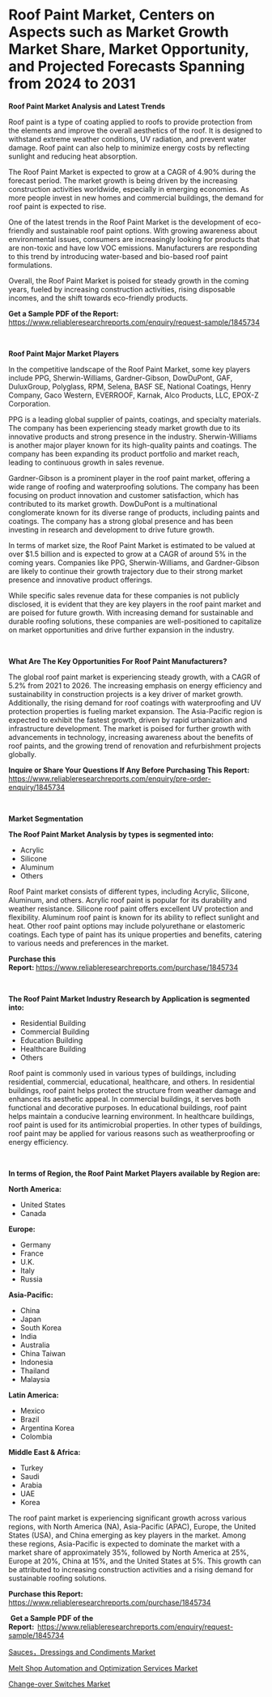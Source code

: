 <p><h1>Roof Paint Market, Centers on Aspects such as Market Growth Market Share, Market Opportunity, and Projected Forecasts Spanning from 2024 to 2031</h1></p><p><strong>Roof Paint Market Analysis and Latest Trends</strong></p>
<p><p>Roof paint is a type of coating applied to roofs to provide protection from the elements and improve the overall aesthetics of the roof. It is designed to withstand extreme weather conditions, UV radiation, and prevent water damage. Roof paint can also help to minimize energy costs by reflecting sunlight and reducing heat absorption.</p><p>The Roof Paint Market is expected to grow at a CAGR of 4.90% during the forecast period. The market growth is being driven by the increasing construction activities worldwide, especially in emerging economies. As more people invest in new homes and commercial buildings, the demand for roof paint is expected to rise.</p><p>One of the latest trends in the Roof Paint Market is the development of eco-friendly and sustainable roof paint options. With growing awareness about environmental issues, consumers are increasingly looking for products that are non-toxic and have low VOC emissions. Manufacturers are responding to this trend by introducing water-based and bio-based roof paint formulations.</p><p>Overall, the Roof Paint Market is poised for steady growth in the coming years, fueled by increasing construction activities, rising disposable incomes, and the shift towards eco-friendly products.</p></p>
<p><strong>Get a Sample PDF of the Report:&nbsp;</strong> <a href="https://www.reliableresearchreports.com/enquiry/request-sample/1845734">https://www.reliableresearchreports.com/enquiry/request-sample/1845734</a></p>
<p>&nbsp;</p>
<p><strong>Roof Paint Major Market Players</strong></p>
<p><p>In the competitive landscape of the Roof Paint Market, some key players include PPG, Sherwin-Williams, Gardner-Gibson, DowDuPont, GAF, DuluxGroup, Polyglass, RPM, Selena, BASF SE, National Coatings, Henry Company, Gaco Western, EVERROOF, Karnak, Alco Products, LLC, EPOX-Z Corporation.</p><p>PPG is a leading global supplier of paints, coatings, and specialty materials. The company has been experiencing steady market growth due to its innovative products and strong presence in the industry. Sherwin-Williams is another major player known for its high-quality paints and coatings. The company has been expanding its product portfolio and market reach, leading to continuous growth in sales revenue.</p><p>Gardner-Gibson is a prominent player in the roof paint market, offering a wide range of roofing and waterproofing solutions. The company has been focusing on product innovation and customer satisfaction, which has contributed to its market growth. DowDuPont is a multinational conglomerate known for its diverse range of products, including paints and coatings. The company has a strong global presence and has been investing in research and development to drive future growth.</p><p>In terms of market size, the Roof Paint Market is estimated to be valued at over $1.5 billion and is expected to grow at a CAGR of around 5% in the coming years. Companies like PPG, Sherwin-Williams, and Gardner-Gibson are likely to continue their growth trajectory due to their strong market presence and innovative product offerings.</p><p>While specific sales revenue data for these companies is not publicly disclosed, it is evident that they are key players in the roof paint market and are poised for future growth. With increasing demand for sustainable and durable roofing solutions, these companies are well-positioned to capitalize on market opportunities and drive further expansion in the industry.</p></p>
<p>&nbsp;</p>
<p><strong>What Are The Key Opportunities For Roof Paint Manufacturers?</strong></p>
<p><p>The global roof paint market is experiencing steady growth, with a CAGR of 5.2% from 2021 to 2026. The increasing emphasis on energy efficiency and sustainability in construction projects is a key driver of market growth. Additionally, the rising demand for roof coatings with waterproofing and UV protection properties is fueling market expansion. The Asia-Pacific region is expected to exhibit the fastest growth, driven by rapid urbanization and infrastructure development. The market is poised for further growth with advancements in technology, increasing awareness about the benefits of roof paints, and the growing trend of renovation and refurbishment projects globally.</p></p>
<p><strong>Inquire or Share Your Questions If Any Before Purchasing This Report:</strong> <a href="https://www.reliableresearchreports.com/enquiry/pre-order-enquiry/1845734">https://www.reliableresearchreports.com/enquiry/pre-order-enquiry/1845734</a></p>
<p>&nbsp;</p>
<p><strong>Market Segmentation</strong></p>
<p><strong>The Roof Paint Market Analysis by types is segmented into:</strong></p>
<p><ul><li>Acrylic</li><li>Silicone</li><li>Aluminum</li><li>Others</li></ul></p>
<p><p>Roof Paint market consists of different types, including Acrylic, Silicone, Aluminum, and others. Acrylic roof paint is popular for its durability and weather resistance. Silicone roof paint offers excellent UV protection and flexibility. Aluminum roof paint is known for its ability to reflect sunlight and heat. Other roof paint options may include polyurethane or elastomeric coatings. Each type of paint has its unique properties and benefits, catering to various needs and preferences in the market.</p></p>
<p><strong>Purchase this Report:&nbsp;</strong><a href="https://www.reliableresearchreports.com/purchase/1845734">https://www.reliableresearchreports.com/purchase/1845734</a></p>
<p>&nbsp;</p>
<p><strong>The Roof Paint Market Industry Research by Application is segmented into:</strong></p>
<p><ul><li>Residential Building</li><li>Commercial Building</li><li>Education Building</li><li>Healthcare Building</li><li>Others</li></ul></p>
<p><p>Roof paint is commonly used in various types of buildings, including residential, commercial, educational, healthcare, and others. In residential buildings, roof paint helps protect the structure from weather damage and enhances its aesthetic appeal. In commercial buildings, it serves both functional and decorative purposes. In educational buildings, roof paint helps maintain a conducive learning environment. In healthcare buildings, roof paint is used for its antimicrobial properties. In other types of buildings, roof paint may be applied for various reasons such as weatherproofing or energy efficiency.</p></p>
<p>&nbsp;</p>
<p><strong>In terms of Region, the Roof Paint Market Players available by Region are:</strong></p>
<p>
    <p> <strong> North America: </strong>
        <ul>
            <li>United States</li>
            <li>Canada</li>
        </ul>
        </p> 
    <p> <strong> Europe: </strong>
        <ul>
            <li>Germany</li>
            <li>France</li>
            <li>U.K.</li>
            <li>Italy</li>
            <li>Russia</li>
        </ul>
        </p> 
    <p> <strong> Asia-Pacific: </strong>
        <ul>
            <li>China</li>
            <li>Japan</li>
            <li>South Korea</li>
            <li>India</li>
            <li>Australia</li>
            <li>China Taiwan</li>
            <li>Indonesia</li>
            <li>Thailand</li>
            <li>Malaysia</li>
        </ul>
        </p> 
    <p> <strong> Latin America: </strong>
        <ul>
            <li>Mexico</li>
            <li>Brazil</li>
            <li>Argentina Korea</li>
            <li>Colombia</li>
        </ul>
        </p> 
    <p> <strong> Middle East & Africa: </strong>
        <ul>
            <li>Turkey</li>
            <li>Saudi</li>
            <li>Arabia</li>
            <li>UAE</li>
            <li>Korea</li>
        </ul>
    </p>
    </p>
<p><p>The roof paint market is experiencing significant growth across various regions, with North America (NA), Asia-Pacific (APAC), Europe, the United States (USA), and China emerging as key players in the market. Among these regions, Asia-Pacific is expected to dominate the market with a market share of approximately 35%, followed by North America at 25%, Europe at 20%, China at 15%, and the United States at 5%. This growth can be attributed to increasing construction activities and a rising demand for sustainable roofing solutions.</p></p>
<p><strong>Purchase this Report: </strong><a href="https://www.reliableresearchreports.com/purchase/1845734">https://www.reliableresearchreports.com/purchase/1845734</a></p>
<p>&nbsp;<strong>Get a Sample PDF of the Report:&nbsp;&nbsp;</strong><a href="https://www.reliableresearchreports.com/enquiry/request-sample/1845734">https://www.reliableresearchreports.com/enquiry/request-sample/1845734</a></p>
<p><strong></strong></p>
<p><p><a href="https://view.publitas.com/reportprime-1/sauces-dressings-and-condiments-market-size-share-trends-analysis-report-by-material-by-type-by-end-user-by-region-and-segment-forecasts-2023-2030/">Sauces，Dressings and Condiments Market</a></p><p><a href="https://view.publitas.com/reportprime-1/melt-shop-automation-and-optimization-services-market-research-report-the-key-to-successful-business-strategy-forecasted-for-period-from-2023-2030/">Melt Shop Automation and Optimization Services Market</a></p><p><a href="https://view.publitas.com/reportprime-1/change-over-switches-market-analysis-and-market-size-global-industry-overview-market-segmentation-and-forecast-2023-to-2030/">Change-over Switches Market</a></p></p>